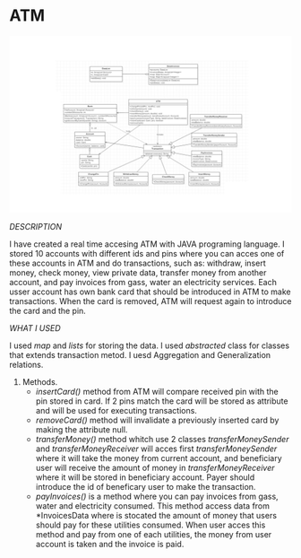 # ATM

![ATMDiagram](docs/AtmDiagram.png)

   _DESCRIPTION_
   
   I have created a real time accesing ATM with JAVA programing language. I stored 10 accounts with different ids and pins where you can acces one of these accounts in ATM and do transactions, such as: withdraw, insert money, check money, view private data, transfer money from another account, and pay invoices from gass, water an electricity services.
   Each usser account has own bank card that should be introduced in ATM to make transactions. When the card is removed, ATM will request again to introduce the card and the pin.
   
   _WHAT I USED_
   
   I used _map_ and _lists_ for storing the data. 
   I used _abstracted_ class for classes that extends transaction metod.
   I uesd Aggregation and Generalization relations.
   
 1. Methods.
    * _insertCard()_ method from ATM will compare received pin with the pin stored in card. If 2 pins match the card will be stored as attribute and will be used for executing transactions.
    * _removeCard()_ method will invalidate a previously inserted card by making the attribute null.
    * _transferMoney()_ method whitch use 2 classes _transferMoneySender_ and _transferMoneyReceiver_ will acces first _transferMoneySender_ where it will take the money from current account, and beneficiary user will receive the amount of money in _transferMoneyReceiver_ where it will be stored in beneficiary account. Payer should introduce the id of beneficary user to make the transaction.
    * _payInvoices()_ is a method where you can pay invoices from gass, water and electricity consumed. This method access data from *InvoicesData where is stocated the amount of money that users should pay for these utilities consumed. When user acces this method and pay from one of each utilities, the money from user account is taken and the invoice is paid.

